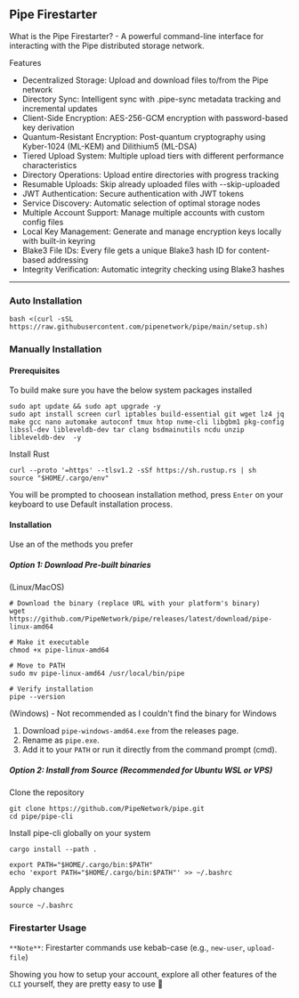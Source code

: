 ## Pipe Firestarter

What is the Pipe Firestarter? - A powerful command-line interface for interacting with the Pipe distributed storage network.

Features
- Decentralized Storage: Upload and download files to/from the Pipe network
- Directory Sync: Intelligent sync with .pipe-sync metadata tracking and incremental updates
- Client-Side Encryption: AES-256-GCM encryption with password-based key derivation
- Quantum-Resistant Encryption: Post-quantum cryptography using Kyber-1024 (ML-KEM) and Dilithium5 (ML-DSA)
- Tiered Upload System: Multiple upload tiers with different performance characteristics
- Directory Operations: Upload entire directories with progress tracking
- Resumable Uploads: Skip already uploaded files with --skip-uploaded
- JWT Authentication: Secure authentication with JWT tokens
- Service Discovery: Automatic selection of optimal storage nodes
- Multiple Account Support: Manage multiple accounts with custom config files
- Local Key Management: Generate and manage encryption keys locally with built-in keyring
- Blake3 File IDs: Every file gets a unique Blake3 hash ID for content-based addressing
- Integrity Verification: Automatic integrity checking using Blake3 hashes
---
### Auto Installation
```
bash <(curl -sSL https://raw.githubusercontent.com/pipenetwork/pipe/main/setup.sh)
```
### Manually Installation
#### Prerequisites
To build make sure you have the below system packages installed
```
sudo apt update && sudo apt upgrade -y
sudo apt install screen curl iptables build-essential git wget lz4 jq make gcc nano automake autoconf tmux htop nvme-cli libgbm1 pkg-config libssl-dev libleveldb-dev tar clang bsdmainutils ncdu unzip libleveldb-dev  -y
```
Install Rust
```
curl --proto '=https' --tlsv1.2 -sSf https://sh.rustup.rs | sh
source "$HOME/.cargo/env"
```
You will be prompted to choosean installation method, press `Enter` on your keyboard to use Default installation process.

#### Installation
Use an of the methods you prefer
##### Option 1: Download Pre-built binaries 
(Linux/MacOS)
```
# Download the binary (replace URL with your platform's binary)
wget https://github.com/PipeNetwork/pipe/releases/latest/download/pipe-linux-amd64

# Make it executable
chmod +x pipe-linux-amd64

# Move to PATH
sudo mv pipe-linux-amd64 /usr/local/bin/pipe

# Verify installation
pipe --version
```
(Windows) - Not recommended as I couldn't find the binary for Windows
1. Download `pipe-windows-amd64.exe` from the releases page.
2. Rename as `pipe.exe`.
3. Add it to your `PATH` or run it directly from the command prompt (cmd).

##### Option 2: Install from Source (Recommended for Ubuntu WSL or VPS)
Clone the repository
```
git clone https://github.com/PipeNetwork/pipe.git
cd pipe/pipe-cli
```
Install pipe-cli globally on your system
```
cargo install --path .
```
```
export PATH="$HOME/.cargo/bin:$PATH"
echo 'export PATH="$HOME/.cargo/bin:$PATH"' >> ~/.bashrc
```
Apply changes
```
source ~/.bashrc
```
### Firestarter Usage
`**Note**`: Firestarter commands use kebab-case (e.g., `new-user`, `upload-file`)

Showing you how to setup your account, explore all other features of the `CLI` yourself, they are pretty easy to use 🫡

